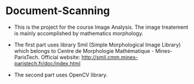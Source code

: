 # Document-Scanning

* This is the project for the course Image Analysis. The image treatement is mainly accomplished by mathematics morphology.

* The first part uses library Smil (Simple Morphological Image Library) which belongs to Centre de Morphologie Mathématique - Mines-ParisTech. 
Official website: http://smil.cmm.mines-paristech.fr/doc/index.html

* The second part uses OpenCV library.

